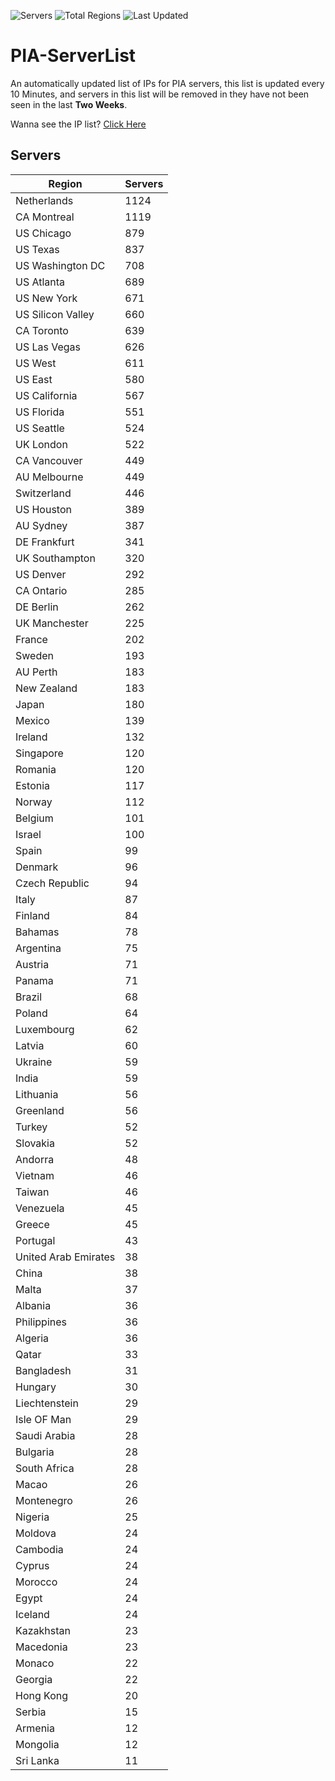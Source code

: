 ![Servers](https://img.shields.io/badge/Servers-19,488-darkgreen)
![Total Regions](https://img.shields.io/badge/Total_Regions-97-darkgreen)
![Last Updated](https://img.shields.io/badge/Last_Updated-July_20_2024_16:31_EDT-darkgreen)

# PIA-ServerList
An automatically updated list of IPs for PIA servers, this list is updated every 10 Minutes, and servers in this list will be removed in they have not been seen in the last **Two Weeks**.

Wanna see the IP list? [Click Here](./servers.json)

## Servers
| Region               | Servers |
|----------------------|---------|
| Netherlands | 1124 |
| CA Montreal | 1119 |
| US Chicago | 879 |
| US Texas | 837 |
| US Washington DC | 708 |
| US Atlanta | 689 |
| US New York | 671 |
| US Silicon Valley | 660 |
| CA Toronto | 639 |
| US Las Vegas | 626 |
| US West | 611 |
| US East | 580 |
| US California | 567 |
| US Florida | 551 |
| US Seattle | 524 |
| UK London | 522 |
| CA Vancouver | 449 |
| AU Melbourne | 449 |
| Switzerland | 446 |
| US Houston | 389 |
| AU Sydney | 387 |
| DE Frankfurt | 341 |
| UK Southampton | 320 |
| US Denver | 292 |
| CA Ontario | 285 |
| DE Berlin | 262 |
| UK Manchester | 225 |
| France | 202 |
| Sweden | 193 |
| AU Perth | 183 |
| New Zealand | 183 |
| Japan | 180 |
| Mexico | 139 |
| Ireland | 132 |
| Singapore | 120 |
| Romania | 120 |
| Estonia | 117 |
| Norway | 112 |
| Belgium | 101 |
| Israel | 100 |
| Spain | 99 |
| Denmark | 96 |
| Czech Republic | 94 |
| Italy | 87 |
| Finland | 84 |
| Bahamas | 78 |
| Argentina | 75 |
| Austria | 71 |
| Panama | 71 |
| Brazil | 68 |
| Poland | 64 |
| Luxembourg | 62 |
| Latvia | 60 |
| Ukraine | 59 |
| India | 59 |
| Lithuania | 56 |
| Greenland | 56 |
| Turkey | 52 |
| Slovakia | 52 |
| Andorra | 48 |
| Vietnam | 46 |
| Taiwan | 46 |
| Venezuela | 45 |
| Greece | 45 |
| Portugal | 43 |
| United Arab Emirates | 38 |
| China | 38 |
| Malta | 37 |
| Albania | 36 |
| Philippines | 36 |
| Algeria | 36 |
| Qatar | 33 |
| Bangladesh | 31 |
| Hungary | 30 |
| Liechtenstein | 29 |
| Isle OF Man | 29 |
| Saudi Arabia | 28 |
| Bulgaria | 28 |
| South Africa | 28 |
| Macao | 26 |
| Montenegro | 26 |
| Nigeria | 25 |
| Moldova | 24 |
| Cambodia | 24 |
| Cyprus | 24 |
| Morocco | 24 |
| Egypt | 24 |
| Iceland | 24 |
| Kazakhstan | 23 |
| Macedonia | 23 |
| Monaco | 22 |
| Georgia | 22 |
| Hong Kong | 20 |
| Serbia | 15 |
| Armenia | 12 |
| Mongolia | 12 |
| Sri Lanka | 11 |